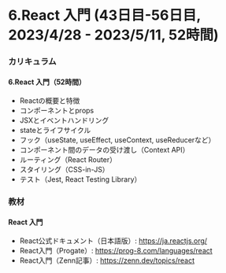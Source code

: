 # 6.React 入門 (43日目-56日目, 2023/4/28 - 2023/5/11, 52時間)

### カリキュラム
#### 6.React 入門（52時間）
- Reactの概要と特徴
- コンポーネントとprops
- JSXとイベントハンドリング
- stateとライフサイクル
- フック（useState, useEffect, useContext, useReducerなど）
- コンポーネント間のデータの受け渡し（Context API）
- ルーティング（React Router）
- スタイリング（CSS-in-JS）
- テスト（Jest, React Testing Library）

### 教材
#### React 入門
- React公式ドキュメント（日本語版）: https://ja.reactjs.org/
- React入門（Progate）: https://prog-8.com/languages/react
- React入門（Zenn記事）: https://zenn.dev/topics/react